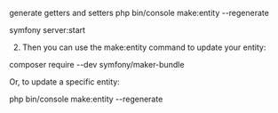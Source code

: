 

generate getters and setters php bin/console make:entity --regenerate

symfony server:start

2. Then you can use the make:entity command to update your entity:

composer require --dev symfony/maker-bundle

Or, to update a specific entity:

php bin/console make:entity --regenerate